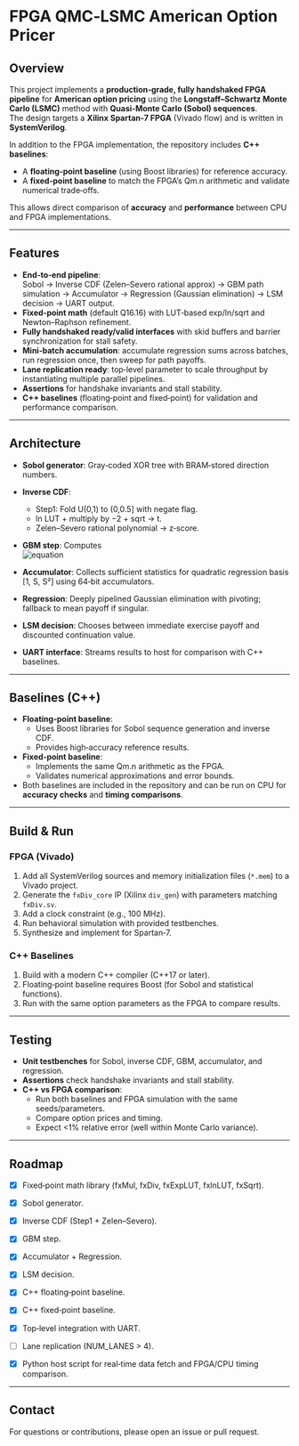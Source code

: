 # FPGA QMC‑LSMC American Option Pricer

## Overview
This project implements a **production‑grade, fully handshaked FPGA pipeline** for **American option pricing** using the **Longstaff–Schwartz Monte Carlo (LSMC)** method with **Quasi‑Monte Carlo (Sobol) sequences**.  
The design targets a **Xilinx Spartan‑7 FPGA** (Vivado flow) and is written in **SystemVerilog**.  

In addition to the FPGA implementation, the repository includes **C++ baselines**:
- A **floating‑point baseline** (using Boost libraries) for reference accuracy.  
- A **fixed‑point baseline** to match the FPGA’s Qm.n arithmetic and validate numerical trade‑offs.  

This allows direct comparison of **accuracy** and **performance** between CPU and FPGA implementations.

---

## Features
- **End‑to‑end pipeline**:  
  Sobol → Inverse CDF (Zelen–Severo rational approx) → GBM path simulation → Accumulator → Regression (Gaussian elimination) → LSM decision → UART output.
- **Fixed‑point math** (default Q16.16) with LUT‑based exp/ln/sqrt and Newton–Raphson refinement.
- **Fully handshaked ready/valid interfaces** with skid buffers and barrier synchronization for stall safety.
- **Mini‑batch accumulation**: accumulate regression sums across batches, run regression once, then sweep for path payoffs.
- **Lane replication ready**: top‑level parameter to scale throughput by instantiating multiple parallel pipelines.
- **Assertions** for handshake invariants and stall stability.
- **C++ baselines** (floating‑point and fixed‑point) for validation and performance comparison.

---

## Architecture
- **Sobol generator**: Gray‑coded XOR tree with BRAM‑stored direction numbers.  
- **Inverse CDF**:  
  - Step1: Fold U(0,1) to (0,0.5] with negate flag.  
  - ln LUT + multiply by −2 + sqrt → t.  
  - Zelen–Severo rational polynomial → z‑score.  
- **GBM step**: Computes  
![equation](https://latex.codecogs.com/svg.latex?\dpi{120}\bg{transparent}\color{white}S_{t+1}=S_t\cdot\exp\big((r-0.5\sigma^2)\Delta%20t+\sigma\sqrt{\Delta%20t}\,z\big))

- **Accumulator**: Collects sufficient statistics for quadratic regression basis [1, S, S²] using 64‑bit accumulators.  
- **Regression**: Deeply pipelined Gaussian elimination with pivoting; fallback to mean payoff if singular.  
- **LSM decision**: Chooses between immediate exercise payoff and discounted continuation value.  
- **UART interface**: Streams results to host for comparison with C++ baselines.

---

## Baselines (C++)
- **Floating‑point baseline**:  
  - Uses Boost libraries for Sobol sequence generation and inverse CDF.  
  - Provides high‑accuracy reference results.  
- **Fixed‑point baseline**:  
  - Implements the same Qm.n arithmetic as the FPGA.  
  - Validates numerical approximations and error bounds.  
- Both baselines are included in the repository and can be run on CPU for **accuracy checks** and **timing comparisons**.  

---

## Build & Run
### FPGA (Vivado)
1. Add all SystemVerilog sources and memory initialization files (`*.mem`) to a Vivado project.  
2. Generate the `fxDiv_core` IP (Xilinx `div_gen`) with parameters matching `fxDiv.sv`.  
3. Add a clock constraint (e.g., 100 MHz).  
4. Run behavioral simulation with provided testbenches.  
5. Synthesize and implement for Spartan‑7.  

### C++ Baselines
1. Build with a modern C++ compiler (C++17 or later).  
2. Floating‑point baseline requires Boost (for Sobol and statistical functions).  
3. Run with the same option parameters as the FPGA to compare results.  

---

## Testing
- **Unit testbenches** for Sobol, inverse CDF, GBM, accumulator, and regression.  
- **Assertions** check handshake invariants and stall stability.  
- **C++ vs FPGA comparison**:  
  - Run both baselines and FPGA simulation with the same seeds/parameters.  
  - Compare option prices and timing.  
  - Expect <1% relative error (well within Monte Carlo variance).  

---

## Roadmap
- [x] Fixed‑point math library (fxMul, fxDiv, fxExpLUT, fxlnLUT, fxSqrt).  
- [x] Sobol generator.  
- [x] Inverse CDF (Step1 + Zelen–Severo).  
- [x] GBM step.  
- [x] Accumulator + Regression.  
- [x] LSM decision.  
- [x] C++ floating‑point baseline.  
- [x] C++ fixed‑point baseline.  
- [x] Top‑level integration with UART.  
- [ ] Lane replication (NUM_LANES > 4).  
- [x] Python host script for real‑time data fetch and FPGA/CPU timing comparison.  


---

## Contact
For questions or contributions, please open an issue or pull request.  
